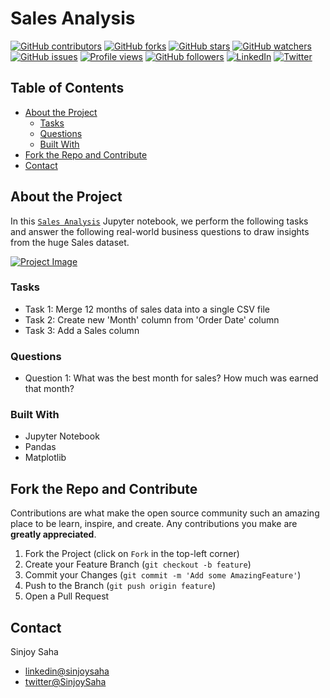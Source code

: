 # Sales Analysis

[![GitHub contributors](https://img.shields.io/github/contributors/sinjoysaha/sales-analysis.svg)](https://GitHub.com/sinjoysaha/sales-analysis/graphs/contributors/)
[![GitHub forks](https://img.shields.io/github/forks/sinjoysaha/sales-analysis.svg)](https://GitHub.com/sinjoysaha/sales-analysis/network/)
[![GitHub stars](https://img.shields.io/github/stars/sinjoysaha/sales-analysis.svg)](https://GitHub.com/sinjoysaha/sales-analysis/stargazers/)
[![GitHub watchers](https://img.shields.io/github/watchers/sinjoysaha/sales-analysis.svg)](https://GitHub.com/sinjoysaha/sales-analysis/watchers/)
[![GitHub issues](https://img.shields.io/github/issues/sinjoysaha/sales-analysis.svg)](https://GitHub.com/sinjoysaha/sales-analysis/issues/)
[![Profile views](https://gpvc.arturio.dev/sinjoysaha)](https://GitHub.com/sinjoysaha/)
[![GitHub followers](https://img.shields.io/github/followers/sinjoysaha.svg)](https://github.com/sinjoysaha?tab=followers)
[![LinkedIn](https://img.shields.io/badge/-LinkedIn-black.svg?style=flat-square&logo=linkedin&color=545454)](https://linkedin.com/in/sinjoysaha)
[![Twitter](https://img.shields.io/badge/-Twitter-blue.svg?style=flat-square&logo=twitter&color=b3e0ff)](https://twitter.com/SinjoySaha)

## Table of Contents

* [About the Project](#about-the-project)
  * [Tasks](#tasks)
  * [Questions](#questions)
  * [Built With](#built-with)
* [Fork the Repo and Contribute](#Fork-the-Repo-and-Contribute)
* [Contact](#contact)

## About the Project

In this [`Sales Analysis`](https://sinjoysaha.github.io/sales-analysis/) Jupyter notebook, we perform the following tasks and answer the following real-world business questions to draw insights from the huge Sales dataset.

[![Project Image](docs/images/sales-analysis-projectimage.png)](https://sinjoysaha.github.io/sales-analysis/)

### Tasks

* Task 1: Merge 12 months of sales data into a single CSV file
* Task 2: Create new 'Month' column from 'Order Date' column
* Task 3: Add a Sales column

### Questions

* Question 1: What was the best month for sales? How much was earned that month?

### Built With

* Jupyter Notebook
* Pandas
* Matplotlib

## Fork the Repo and Contribute

Contributions are what make the open source community such an amazing place to be learn, inspire, and create. Any contributions you make are **greatly appreciated**.

1. Fork the Project (click on `Fork` in the top-left corner)
2. Create your Feature Branch (`git checkout -b feature`)
3. Commit your Changes (`git commit -m 'Add some AmazingFeature'`)
4. Push to the Branch (`git push origin feature`)
5. Open a Pull Request

## Contact

Sinjoy Saha 
  * [linkedin@sinjoysaha](https://linkedin.com/in/sinjoysaha)
  * [twitter@SinjoySaha](https://twitter.com/SinjoySaha)


